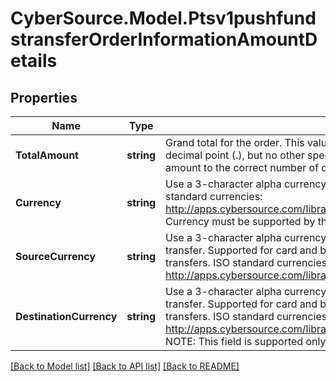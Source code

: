 # CyberSource.Model.Ptsv1pushfundstransferOrderInformationAmountDetails
## Properties

Name | Type | Description | Notes
------------ | ------------- | ------------- | -------------
**TotalAmount** | **string** | Grand total for the order. This value cannot be negative. You can include a decimal point (.), but no other special characters. CyberSource truncates the amount to the correct number of decimal places.  | 
**Currency** | **string** | Use a 3-character alpha currency code for currency of the funds transfer.  ISO standard currencies: http://apps.cybersource.com/library/documentation/sbc/quickref/currencies.pdf  Currency must be supported by the processor.  | 
**SourceCurrency** | **string** | Use a 3-character alpha currency code for source currency of the funds transfer. Supported for card and bank account based cross border funds transfers.  ISO standard currencies: http://apps.cybersource.com/library/documentation/sbc/quickref/currencies.pdf  | [optional] 
**DestinationCurrency** | **string** | Use a 3-character alpha currency code for destination currency of the funds transfer. Supported for card and bank account based cross border funds transfers.  ISO standard currencies: http://apps.cybersource.com/library/documentation/sbc/quickref/currencies.pdf NOTE: This field is supported only for Visa Platform Connect  | [optional] 

[[Back to Model list]](../README.md#documentation-for-models) [[Back to API list]](../README.md#documentation-for-api-endpoints) [[Back to README]](../README.md)


